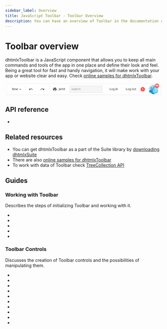 ```yaml
---
sidebar_label: Overview
title: JavaScript Toolbar - Toolbar Overview 
description: You can have an overview of Toolbar in the documentation of the DHTMLX JavaScript UI library. Browse developer guides and API reference, try out code examples and live demos, and download a free 30-day evaluation version of DHTMLX Suite 7.
---
```


# Toolbar overview

dhtmlxToolbar is a JavaScript component that allows you to keep all main commands and tools of the app in one place and define their look and feel.
Being a great tool for fast and handy navigation, it will make work with your app or website clear and easy. Check [online samples for dhtmlxToolbar](https://docs.dhtmlx.com/suite/samples/toolbar/).

![](../assets/toolbar/toolbar_front.png)

## API reference

- [](toolbar/api/api_overview.md)

## Related resources

- You can get dhtmlxToolbar as a part of the Suite library by [downloading dhtmlxSuite](https://dhtmlx.com/docs/products/dhtmlxSuite/download.shtml)
- There are also [online samples for dhtmlxToolbar](https://docs.dhtmlx.com/suite/samples/toolbar/)
- To work with data of Toolbar check [TreeCollection API](tree_collection/index.md)

## Guides

### Working with Toolbar

Describes the steps of initializing Toolbar and working with it.

- [](toolbar/how_to_start.md)
- [](toolbar/load_data.md)
- [](toolbar/common_methods.md)
- [](toolbar/customization.md)
- [](toolbar/handling_events.md)

### Toolbar Controls

Discusses the creation of Toolbar controls and the possibilities of manipulating them.

- [](toolbar/button.md)
- [](toolbar/customhtmlbutton.md)
- [](toolbar/image_button.md)
- [](toolbar/datepicker.md) 
- [](toolbar/input.md)
- [](toolbar/navitem.md)
- [](toolbar/selectbutton.md)
- [](toolbar/separator.md)
- [](toolbar/spacer.md)
- [](toolbar/title.md)  
